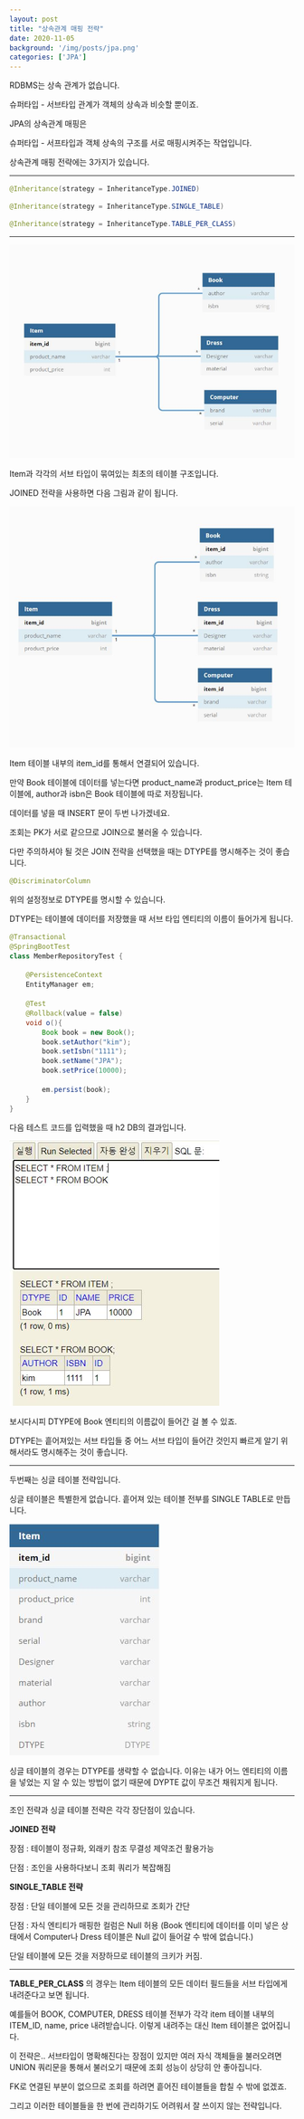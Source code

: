 ```yaml
---
layout: post
title: "상속관계 매핑 전략"
date: 2020-11-05
background: '/img/posts/jpa.png'
categories: ['JPA']
---
```



RDBMS는 상속 관계가 없습니다.

슈퍼타입 - 서브타입 관계가 객체의 상속과 비슷할 뿐이죠.

JPA의 상속관계 매핑은

슈퍼타입 - 서프타입과 객체 상속의 구조를 서로 매핑시켜주는 작업입니다.

상속관계 매핑 전략에는 3가지가 있습니다.

---

```java
@Inheritance(strategy = InheritanceType.JOINED)
```

```java
@Inheritance(strategy = InheritanceType.SINGLE_TABLE)
```
```java
@Inheritance(strategy = InheritanceType.TABLE_PER_CLASS)
```
---



![A](/img/posts/erd.jpg)


Item과 각각의 서브 타입이 묶여있는 최초의 테이블 구조입니다.

JOINED 전략을 사용하면 다음 그림과 같이 됩니다.


![A](/img/posts/erd2.jpg)

Item 테이블 내부의 item_id를 통해서 연결되어 있습니다.

만약 Book 테이블에 데이터를 넣는다면 product_name과 product_price는 Item 테이블에, author과 isbn은 Book 테이블에 따로 저장됩니다.

데이터를 넣을 때 INSERT 문이 두번 나가겠네요.

조회는 PK가 서로 같으므로 JOIN으로 불러올 수 있습니다.


다만 주의하셔야 될 것은 JOIN 전략을 선택했을 때는 DTYPE를 명시해주는 것이 좋습니다.

```java
@DiscriminatorColumn
```
위의 설정정보로 DTYPE를 명시할 수 있습니다.

DTYPE는 테이블에 데이터를 저장했을 때 서브 타입 엔티티의 이름이 들어가게 됩니다.

```java
@Transactional
@SpringBootTest
class MemberRepositoryTest {

    @PersistenceContext
    EntityManager em;

    @Test
    @Rollback(value = false)
    void o(){
        Book book = new Book();
        book.setAuthor("kim");
        book.setIsbn("1111");
        book.setName("JPA");
        book.setPrice(10000);

        em.persist(book);
    }
}
```
다음 테스트 코드를 입력했을 때 h2 DB의 결과입니다.

![A](/img/posts/ca.jpg)


보시다시피 DTYPE에 Book 엔티티의 이름값이 들어간 걸 볼 수 있죠.

DTYPE는 흩어져있는 서브 타입들 중 어느 서브 타입이 들어간 것인지 빠르게 알기 위해서라도 명시해주는 것이 좋습니다.


---

두번째는 싱글 테이블 전략입니다.

싱글 테이블은 특별한게 없습니다. 흩어져 있는 테이블 전부를 SINGLE TABLE로 만듭니다.

![AA](/img/posts/erd3.jpg)

싱글 테이블의 경우는 DTYPE를 생략할 수 없습니다. 이유는 내가 어느 엔티티의 이름을 넣었는 지 알 수 있는 방법이 없기 때문에 DYPTE 값이 무조건 채워지게 됩니다.


---

조인 전략과 싱글 테이블 전략은 각각 장단점이 있습니다.

__JOINED 전략__

장점 : 테이블이 정규화, 외래키 참조 무결성 제약조건 활용가능

단점 : 조인을 사용하다보니 조회 쿼리가 복잡해짐


__SINGLE_TABLE 전략__

장점 : 단일 테이블에 모든 것을 관리하므로 조회가 간단

단점 : 자식 엔티티가 매핑한 컬럼은 Null 허용
(Book 엔티티에 데이터를 이미 넣은 상태에서 Computer나 Dress 테이블은 Null 값이 들어갈 수 밖에 없습니다.)

단일 테이블에 모든 것을 저장하므로 테이블의 크키가 커짐.

---

__TABLE_PER_CLASS__ 의 경우는 Item 테이블의 모든 데이터 필드들을 서브 타입에게 내려준다고 보면 됩니다.

예를들어 BOOK, COMPUTER, DRESS 테이블 전부가 각각 item 테이블 내부의 ITEM_ID, name, price 내려받습니다. 이렇게 내려주는 대신 Item 테이블은 없어집니다.


이 전략은.. 서브타입이 명확해진다는 장점이 있지만 여러 자식 객체들을 불러오려면 UNION 쿼리문을 통해서 불러오기 때문에 조회 성능이 상당히 안 좋아집니다.

FK로 연결된 부분이 없으므로 조회를 하려면 흩어진 테이블들을 합칠 수 밖에 없겠죠.

그리고 이러한 테이블들을 한 번에 관리하기도 어려워서 잘 쓰이지 않는 전략입니다.













